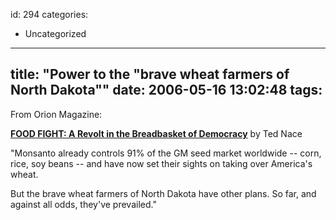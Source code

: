 id: 294
categories:
  - Uncategorized
---
title: "Power to the "brave wheat farmers of North Dakota""
date: 2006-05-16 13:02:48
tags:
---

From Orion Magazine: 

**[FOOD FIGHT: A Revolt in the Breadbasket of Democracy](http://www.oriononline.org/pages/om/06-3om/Nace.html)** by Ted Nace

&quot;Monsanto already controls 91% of the GM seed market worldwide -- corn, rice, soy beans -- and have now set their sights on taking over America's wheat.

But the brave wheat farmers of North Dakota have other plans. So far, and against all odds, they've prevailed.&quot;